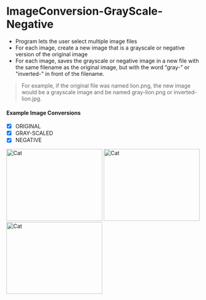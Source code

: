 # ImageConversion-GrayScale-Negative
- Program lets the user select multiple image files
- For each image, create a new image that is a grayscale or negative version of the original image
- For each image, saves the grayscale or negative image in a new file with the same filename as the original image, but with the word “gray-” or "inverted-" in front of the filename. 

> For example, if the original file was named lion.png, the new image would be a grayscale image and be named gray-lion.png or inverted-lion.jpg.

#### Example Image Conversions

- [x] ORIGINAL          
- [x] GRAY-SCALED        
- [x] NEGATIVE

<img src="https://i.imgur.com/MHrB6cA.jpg" width="250" height="188" alt="Cat">  <img src="https://i.imgur.com/iKdSVxg.jpg" width="250" height="188" alt="Cat">  <img src="https://i.imgur.com/CqOK7ZB.jpg" width="250" height="188" alt="Cat">

